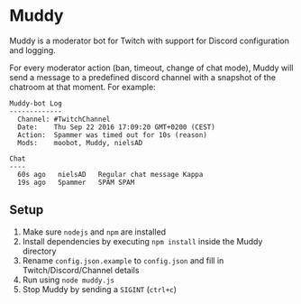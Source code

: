 Muddy
=====

Muddy is a  moderator bot for Twitch with support for Discord configuration and logging.

For every moderator action (ban, timeout, change of chat mode), Muddy will send a message to a predefined discord channel with a snapshot of the chatroom at that moment. For example:

```
Muddy-bot Log
-------------
  Channel: #TwitchChannel
  Date:    Thu Sep 22 2016 17:09:20 GMT+0200 (CEST)
  Action:  Spammer was timed out for 10s (reason)
  Mods:    moobot, Muddy, nielsAD

Chat
----
  60s ago   nielsAD   Regular chat message Kappa
  19s ago   Spammer   SPAM SPAM
```

Setup
-----
1. Make sure `nodejs` and `npm` are installed
3. Install dependencies by executing `npm install` inside the Muddy directory
4. Rename `config.json.example` to `config.json` and fill in Twitch/Discord/Channel details
5. Run using `node muddy.js`
6. Stop Muddy by sending a `SIGINT` (`ctrl+c`)
